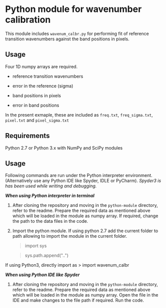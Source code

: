 # Python module for wavenumber calibration

This module includes `wavenum_calbr.py` for performing fit of  reference transition wavenumbers against the band positions in pixels.  

Usage
----------------
Four 1D numpy arrays are required.
  - reference  transition wavenumbers
  - error in  the reference (sigma)

  - band positions in pixels
  - error in band  positions  

In the present exmaple, these are included as `freq.txt`, `freq_sigma.txt`, `pixel.txt` and `pixel_sigma.txt`  



Requirements
----------------
Python 2.7 or Python 3.x with NumPy  and SciPy modules

Usage
----------------
Following commands are run under the Python interpreter environment. (Alternatively use any Python IDE like Spyder, IDLE or PyCharm). *Spyder3 is has been used while writing and debugging.*

***When using Python interpreter in terminal***

1. After cloning the repository and moving in the `python-module` directory,  refer to the readme.  Prepare the required data as mentioned above which will be loaded in the module  as numpy array. If required, change the path to the data files in the code.  

2. Import the python module. If  using python 2.7 add the current folder to path allowing to import the module in the current folder.
    > import sys

    > sys.path.append("..")

If using Python3, directly import as
    > import wavenum_calbr

***When using Python IDE like Spyder***

1. After cloning the repository and moving in the `python-module` directory,  refer to the readme.  Prepare the required data as mentioned above which will be loaded in the module  as numpy array. Open the  file in the IDE and make changes  to the file path if required. Run the code.
